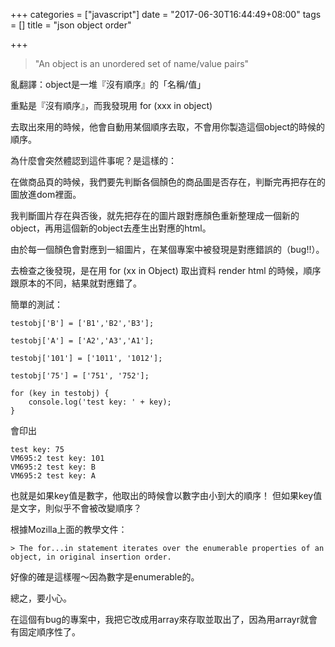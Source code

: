 +++
categories = ["javascript"]
date = "2017-06-30T16:44:49+08:00"
tags = []
title = "json object order"

+++

> "An object is an unordered set of name/value pairs"

亂翻譯：object是一堆『沒有順序』的「名稱/值」

<!--more-->

重點是『沒有順序』，而我發現用 for (xxx in object) 

去取出來用的時候，他會自動用某個順序去取，不會用你製造這個object的時候的順序。


為什麼會突然體認到這件事呢？是這樣的：

在做商品頁的時候，我們要先判斷各個顏色的商品圖是否存在，判斷完再把存在的圖放進dom裡面。

我判斷圖片存在與否後，就先把存在的圖片跟對應顏色重新整理成一個新的object，再用這個新的object去產生出對應的html。

由於每一個顏色會對應到一組圖片，在某個專案中被發現是對應錯誤的（bug!!）。

去檢查之後發現，是在用 for (xx in Object) 取出資料 render html 的時候，順序跟原本的不同，結果就對應錯了。

簡單的測試：

```
testobj['B'] = ['B1','B2','B3'];

testobj['A'] = ['A2','A3','A1'];

testobj['101'] = ['1011', '1012'];

testobj['75'] = ['751', '752'];

for (key in testobj) {
	console.log('test key: ' + key);
}

```

會印出

```
test key: 75
VM695:2 test key: 101
VM695:2 test key: B
VM695:2 test key: A
```

也就是如果key值是數字，他取出的時候會以數字由小到大的順序！
但如果key值是文字，則似乎不會被改變順序？

根據Mozilla上面的教學文件：

	> The for...in statement iterates over the enumerable properties of an object, in original insertion order.

好像的確是這樣喔～因為數字是enumerable的。

總之，要小心。

在這個有bug的專案中，我把它改成用array來存取並取出了，因為用arrayr就會有固定順序性了。










